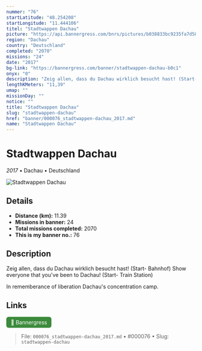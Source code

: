 ```yaml
---
nummer: "76"
startLatitude: "48.254208"
startLongitude: "11.444106"
titel: "Stadtwappen Dachau"
picture: "https://api.bannergress.com/bnrs/pictures/b038833bc9235fa7d58e6918acb67bda"
region: "Dachau"
country: "Deutschland"
completed: "2070"
missions: "24"
date: "2017"
bg-link: "https://bannergress.com/banner/stadtwappen-dachau-b0c1"
onyx: "0"
description: "Zeig allen, dass du Dachau wirklich besucht hast! (Start- Bahnhof)\nShow everyone that you've been to Dachau! (Start- Train Station)\n\nIn rememberance of liberation Dachau's concentration camp."
lengthKMeters: "11,39"
umap: ""
missionDay: ""
notice: ""
title: "Stadtwappen Dachau"
slug: "stadtwappen-dachau"
href: "banner/000076_stadtwappen-dachau_2017.md"
name: "Stadtwappen Dachau"
---
```

# Stadtwappen Dachau

*2017* • Dachau • Deutschland

![Stadtwappen Dachau](https://api.bannergress.com/bnrs/pictures/b038833bc9235fa7d58e6918acb67bda)



## Details
- **Distance (km):** 11.39
- **Missions in banner:** 24
- **Total missions completed:** 2070
- **This is my banner no.:** 76



## Description
Zeig allen, dass du Dachau wirklich besucht hast! (Start- Bahnhof)
Show everyone that you've been to Dachau! (Start- Train Station)

In rememberance of liberation Dachau's concentration camp.



## Links
<a href="https://bannergress.com/banner/stadtwappen-dachau-b0c1" target="_blank" style="display:inline-block;margin-right:8px;padding:6px 12px;background:#3c8b3c;color:#fff;text-decoration:none;border-radius:6px;">🔗 Bannergress</a>



> File: `000076_stadtwappen-dachau_2017.md` • #000076 • Slug: `stadtwappen-dachau`
